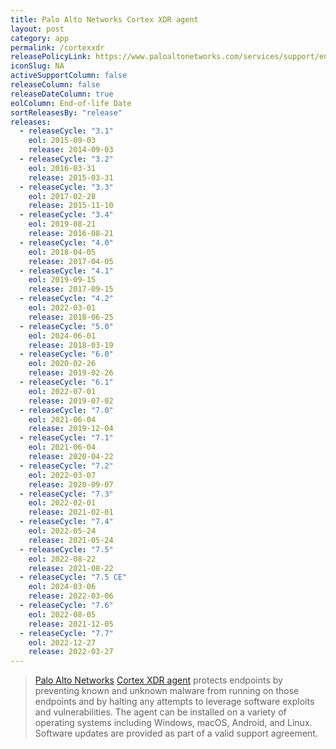 ```yaml
---
title: Palo Alto Networks Cortex XDR agent
layout: post
category: app
permalink: /cortexxdr
releasePolicyLink: https://www.paloaltonetworks.com/services/support/end-of-life-announcements/end-of-life-summary
iconSlug: NA
activeSupportColumn: false
releaseColumn: false
releaseDateColumn: true
eolColumn: End-of-life Date
sortReleasesBy: "release"
releases:
  - releaseCycle: "3.1"
    eol: 2015-09-03
    release: 2014-09-03
  - releaseCycle: "3.2"
    eol: 2016-03-31
    release: 2015-03-31
  - releaseCycle: "3.3"
    eol: 2017-02-28
    release: 2015-11-10
  - releaseCycle: "3.4"
    eol: 2019-08-21
    release: 2016-08-21
  - releaseCycle: "4.0"
    eol: 2018-04-05
    release: 2017-04-05
  - releaseCycle: "4.1"
    eol: 2019-09-15
    release: 2017-09-15
  - releaseCycle: "4.2"
    eol: 2022-03-01
    release: 2018-06-25
  - releaseCycle: "5.0"
    eol: 2024-06-01
    release: 2018-03-19
  - releaseCycle: "6.0"
    eol: 2020-02-26
    release: 2019-02-26
  - releaseCycle: "6.1"
    eol: 2022-07-01
    release: 2019-07-02
  - releaseCycle: "7.0"
    eol: 2021-06-04
    release: 2019-12-04
  - releaseCycle: "7.1"
    eol: 2021-06-04
    release: 2020-04-22
  - releaseCycle: "7.2"
    eol: 2022-03-07
    release: 2020-09-07
  - releaseCycle: "7.3"
    eol: 2022-02-01
    release: 2021-02-01
  - releaseCycle: "7.4"
    eol: 2022-05-24
    release: 2021-05-24
  - releaseCycle: "7.5"
    eol: 2022-08-22
    release: 2021-08-22
  - releaseCycle: "7.5 CE"
    eol: 2024-03-06
    release: 2022-03-06
  - releaseCycle: "7.6"
    eol: 2022-08-05
    release: 2021-12-05
  - releaseCycle: "7.7"
    eol: 2022-12-27
    release: 2022-03-27
---
```


> [Palo Alto Networks](https://www.paloaltonetworks.com/) [Cortex XDR agent](https://docs.paloaltonetworks.com/cortex/cortex-xdr.html) protects endpoints by preventing known and unknown malware from running on those endpoints and by halting any attempts to leverage software exploits and vulnerabilities. The agent can be installed on a variety of operating systems including Windows, macOS, Android, and Linux.
Software updates are provided as part of a valid support agreement.
